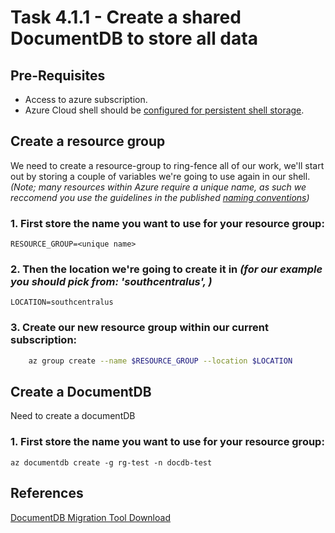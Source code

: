 # Task 4.1.1 - Create a shared DocumentDB to store all data

## Pre-Requisites

* Access to azure subscription.
* Azure Cloud shell should be [configured for persistent shell storage](https://github.com/jluk/ACC-Documentation/blob/master/persisting-shell-storage.md).

## Create a resource group 

We need to create a resource-group to ring-fence all of our work, we'll start out by storing a couple of variables we're going to use again in our shell. _(Note; many resources within Azure require a unique name, as such we reccomend you use the guidelines in the published [naming conventions](https://docs.microsoft.com/en-us/azure/architecture/best-practices/naming-conventions))_

### 1. First store the name you want to use for your resource group:

    RESOURCE_GROUP=<unique name>


### 2. Then the location we're going to create it in _(for our example you should pick from: 'southcentralus', )_

    LOCATION=southcentralus

### 3. Create our new resource group within our current subscription:
```bash 
    az group create --name $RESOURCE_GROUP --location $LOCATION
```

## Create a DocumentDB

Need to create a documentDB

### 1. First store the name you want to use for your resource group:

    az documentdb create -g rg-test -n docdb-test


## References
[DocumentDB Migration Tool Download](https://www.microsoft.com/en-us/download/details.aspx?id=46436)